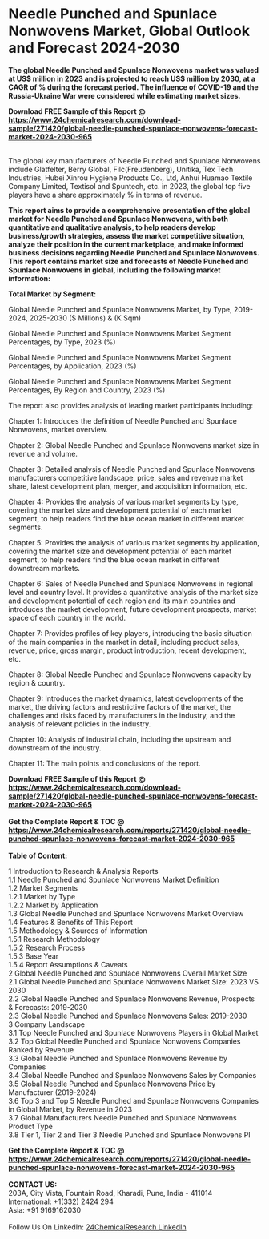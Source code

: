 <h1>Needle Punched and Spunlace Nonwovens Market, Global Outlook and Forecast 2024-2030</h1><p><strong>The global Needle Punched and Spunlace Nonwovens market was valued at US$ million in 2023 and is projected to reach US$ million by 2030, at a CAGR of % during the forecast period. The influence of COVID-19 and the Russia-Ukraine War were considered while estimating market sizes.</strong></p><p>
</p><p></p><div><b>Download FREE Sample of this Report @ 
            <a href="https://www.24chemicalresearch.com/download-sample/271420/global-needle-punched-spunlace-nonwovens-forecast-market-2024-2030-965">
            https://www.24chemicalresearch.com/download-sample/271420/global-needle-punched-spunlace-nonwovens-forecast-market-2024-2030-965</a></b></div><br><p>
The global key manufacturers of Needle Punched and Spunlace Nonwovens include Glatfelter, Berry Global, Filc(Freudenberg), Unitika, Tex Tech Industries, Hubei Xinrou Hygiene Products Co., Ltd, Anhui Huamao Textile Company Limited, Textisol and Spuntech, etc. in 2023, the global top five players have a share approximately % in terms of revenue.</p><p>
<strong>This report aims to provide a comprehensive presentation of the global market for Needle Punched and Spunlace Nonwovens, with both quantitative and qualitative analysis, to help readers develop business/growth strategies, assess the market competitive situation, analyze their position in the current marketplace, and make informed business decisions regarding Needle Punched and Spunlace Nonwovens. This report contains market size and forecasts of Needle Punched and Spunlace Nonwovens in global, including the following market information:</strong></p><p>
</p><p>
<strong>Total Market by Segment:</strong></p><p>
Global Needle Punched and Spunlace Nonwovens Market, by Type, 2019-2024, 2025-2030 ($ Millions) &amp; (K Sqm)</p><p>
Global Needle Punched and Spunlace Nonwovens Market Segment Percentages, by Type, 2023 (%)</p><p>
</p><p>
Global Needle Punched and Spunlace Nonwovens Market Segment Percentages, by Application, 2023 (%)</p><p>
</p><p>
Global Needle Punched and Spunlace Nonwovens Market Segment Percentages, By Region and Country, 2023 (%)</p><p>
</p><p>
The report also provides analysis of leading market participants including:</p><p>
</p><p>
</p><p>
Chapter 1: Introduces the definition of Needle Punched and Spunlace Nonwovens, market overview.</p><p>
Chapter 2: Global Needle Punched and Spunlace Nonwovens market size in revenue and volume.</p><p>
Chapter 3: Detailed analysis of Needle Punched and Spunlace Nonwovens manufacturers competitive landscape, price, sales and revenue market share, latest development plan, merger, and acquisition information, etc.</p><p>
Chapter 4: Provides the analysis of various market segments by type, covering the market size and development potential of each market segment, to help readers find the blue ocean market in different market segments.</p><p>
Chapter 5: Provides the analysis of various market segments by application, covering the market size and development potential of each market segment, to help readers find the blue ocean market in different downstream markets.</p><p>
Chapter 6: Sales of Needle Punched and Spunlace Nonwovens in regional level and country level. It provides a quantitative analysis of the market size and development potential of each region and its main countries and introduces the market development, future development prospects, market space of each country in the world.</p><p>
Chapter 7: Provides profiles of key players, introducing the basic situation of the main companies in the market in detail, including product sales, revenue, price, gross margin, product introduction, recent development, etc.</p><p>
Chapter 8: Global Needle Punched and Spunlace Nonwovens capacity by region &amp; country.</p><p>
Chapter 9: Introduces the market dynamics, latest developments of the market, the driving factors and restrictive factors of the market, the challenges and risks faced by manufacturers in the industry, and the analysis of relevant policies in the industry.</p><p>
Chapter 10: Analysis of industrial chain, including the upstream and downstream of the industry.</p><p>
Chapter 11: The main points and conclusions of the report.</p><div><b>Download FREE Sample of this Report @ 
            <a href="https://www.24chemicalresearch.com/download-sample/271420/global-needle-punched-spunlace-nonwovens-forecast-market-2024-2030-965">
            https://www.24chemicalresearch.com/download-sample/271420/global-needle-punched-spunlace-nonwovens-forecast-market-2024-2030-965</a></b></div><br><div><b>Get the Complete Report & TOC @ 
            <a href="https://www.24chemicalresearch.com/reports/271420/global-needle-punched-spunlace-nonwovens-forecast-market-2024-2030-965">
            https://www.24chemicalresearch.com/reports/271420/global-needle-punched-spunlace-nonwovens-forecast-market-2024-2030-965</a></b></div><br>
            <b>Table of Content:</b><p>1 Introduction to Research & Analysis Reports<br />
    1.1 Needle Punched and Spunlace Nonwovens Market Definition<br />
    1.2 Market Segments<br />
        1.2.1 Market by Type<br />
        1.2.2 Market by Application<br />
    1.3 Global Needle Punched and Spunlace Nonwovens Market Overview<br />
    1.4 Features & Benefits of This Report<br />
    1.5 Methodology & Sources of Information<br />
        1.5.1 Research Methodology<br />
        1.5.2 Research Process<br />
        1.5.3 Base Year<br />
        1.5.4 Report Assumptions & Caveats<br />
2 Global Needle Punched and Spunlace Nonwovens Overall Market Size<br />
    2.1 Global Needle Punched and Spunlace Nonwovens Market Size: 2023 VS 2030<br />
    2.2 Global Needle Punched and Spunlace Nonwovens Revenue, Prospects & Forecasts: 2019-2030<br />
    2.3 Global Needle Punched and Spunlace Nonwovens Sales: 2019-2030<br />
3 Company Landscape<br />
    3.1 Top Needle Punched and Spunlace Nonwovens Players in Global Market<br />
    3.2 Top Global Needle Punched and Spunlace Nonwovens Companies Ranked by Revenue<br />
    3.3 Global Needle Punched and Spunlace Nonwovens Revenue by Companies<br />
    3.4 Global Needle Punched and Spunlace Nonwovens Sales by Companies<br />
    3.5 Global Needle Punched and Spunlace Nonwovens Price by Manufacturer (2019-2024)<br />
    3.6 Top 3 and Top 5 Needle Punched and Spunlace Nonwovens Companies in Global Market, by Revenue in 2023<br />
    3.7 Global Manufacturers Needle Punched and Spunlace Nonwovens Product Type<br />
    3.8 Tier 1, Tier 2 and Tier 3 Needle Punched and Spunlace Nonwovens Pl</p><div><b>Get the Complete Report & TOC @ 
            <a href="https://www.24chemicalresearch.com/reports/271420/global-needle-punched-spunlace-nonwovens-forecast-market-2024-2030-965">
            https://www.24chemicalresearch.com/reports/271420/global-needle-punched-spunlace-nonwovens-forecast-market-2024-2030-965</a></b></div><br><b>CONTACT US:</b><br>
            203A, City Vista, Fountain Road, Kharadi, Pune, India - 411014<br>
            International: +1(332) 2424 294<br>
            Asia: +91 9169162030 <br><br>
            Follow Us On LinkedIn: <a href="https://www.linkedin.com/company/24chemicalresearch/">24ChemicalResearch LinkedIn</a>